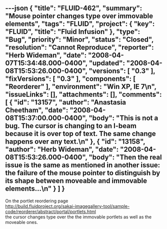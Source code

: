 ---json
{
  "title": "FLUID-462",
  "summary": "Mouse pointer changes type over immovable elements",
  "tags": "FLUID",
  "project": {
    "key": "FLUID",
    "title": "Fluid Infusion"
  },
  "type": "Bug",
  "priority": "Minor",
  "status": "Closed",
  "resolution": "Cannot Reproduce",
  "reporter": "Herb Wideman",
  "date": "2008-04-07T15:34:48.000-0400",
  "updated": "2008-04-08T15:53:26.000-0400",
  "versions": [
    "0.3"
  ],
  "fixVersions": [
    "0.3"
  ],
  "components": [
    "Reorderer"
  ],
  "environment": "Win XP, IE 7\n",
  "issueLinks": [],
  "attachments": [],
  "comments": [
    {
      "id": "13157",
      "author": "Anastasia Cheetham",
      "date": "2008-04-08T15:37:00.000-0400",
      "body": "This is not a bug. The cursor is changing to an I-beam because it is over top of text. The same change happens over any text.\n"
    },
    {
      "id": "13158",
      "author": "Herb Wideman",
      "date": "2008-04-08T15:53:26.000-0400",
      "body": "Then the real issue is the same as mentioned in another issue: the failure of the mouse pointer to distinguish by its shape between moveable and immovable elements...\n"
    }
  ]
}
---
On the portlet reordering page \
<http://build.fluidproject.org/sakai-imagegallery-tool/sample-code/reorderer/abstract/portal/portlets.html>\
the cursor changes type over the the immovable portlets as well as the moveable ones.

        